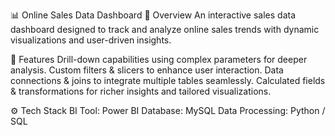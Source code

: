 📊 Online Sales Data Dashboard
🔹 Overview
An interactive sales data dashboard designed to track and analyze online sales trends with dynamic visualizations and user-driven insights.

🚀 Features
Drill-down capabilities using complex parameters for deeper analysis.
Custom filters & slicers to enhance user interaction.
Data connections & joins to integrate multiple tables seamlessly.
Calculated fields & transformations for richer insights and tailored visualizations.

⚙️ Tech Stack
BI Tool: Power BI
Database: MySQL
Data Processing: Python / SQL
